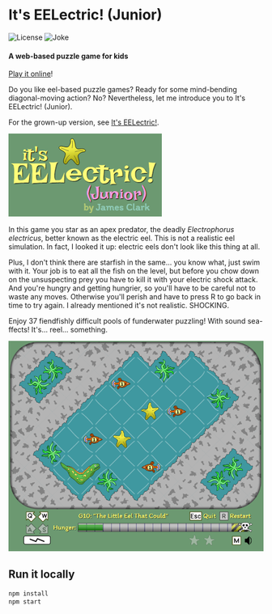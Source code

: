 # It's EELectric! (Junior)

![License](https://img.shields.io/badge/license-MIT-green)
![Joke](https://img.shields.io/badge/fish-tasty-blue)

#### A web-based puzzle game for kids

[Play it online](https://sbj42.github.io/its-eelectric-junior/game/)!

Do you like eel-based puzzle games?  Ready for some mind-bending diagonal-moving action?  No?  Nevertheless, let me introduce you to It's EELectric! (Junior).

For the grown-up version, see [It's EELectric!](https://github.com/sbj42/its-eelectric).

![title image](promo/title2.png)

In this game you star as an apex predator, the deadly _Electrophorus electricus_, better known as the electric eel. This is not a realistic eel simulation. In fact, I looked it up: electric eels don't look like this thing at all.

Plus, I don't think there are starfish in the same... you know what, just swim with it.  Your job is to eat all the fish on the level, but before you chow down on the unsuspecting prey you have to kill it with your electric shock attack.  And you're hungry and getting hungrier, so you'll have to be careful not to waste any moves.  Otherwise you'll perish and have to press R to go back in time to try again.  I already mentioned it's not realistic.  SHOCKING.

Enjoy 37 fiendfishly difficult pools of funderwater puzzling!  With sound sea-ffects!  It's... reel... something.

![example: level G10](promo/g10.png)

## Run it locally

~~~
npm install
npm start
~~~
